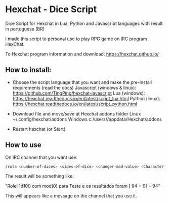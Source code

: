 # Hexchat - Dice Script

Dice Script for Hexchat in Lua, Python and Javascript languages with result in portuguese (BR)

I made this script to personal use to play RPG game on IRC program HexChat. 

To Hexchat program information and download: https://hexchat.github.io/

## How to install: 

- Choose the script language that you want and make the pre-install requirements (read the docs)
  Javascript (windows & linux): https://github.com/TingPing/hexchat-javascript
  Lua (windows): https://hexchat.readthedocs.io/en/latest/script_lua.html
  Python (linux): https://hexchat.readthedocs.io/en/latest/script_python.html
  
  
- Download file and move/save at Hexchat addons folder 
  Linux ~/.config/hexchat/addons
  Windows c:/users/<your user>/appdata/Hexchat/addons

- Restart hexchat (or Start)

## How to use 

On IRC channel that you want use:
   ```bash
   /rola <number-of-dices> <sides-of-dice> <changer-mod-value> <Character-RPG-name>
  ```
The result will be something like:

 "Rolei 1d100 com mod(0) para Teste e os resultados foram [  94  + 0] = 94"
 
 This will appears like a message on the channel that you use it. 
 
 


